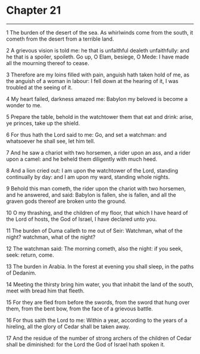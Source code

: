 # Chapter 21

***

1 The burden of the desert of the sea. As whirlwinds come from the south, it cometh from the desert from a terrible land.

2 A grievous vision is told me: he that is unfaithful dealeth unfaithfully: and he that is a spoiler, spoileth. Go up, O Elam, besiege, O Mede: I have made all the mourning thereof to cease.

3 Therefore are my loins filled with pain, anguish hath taken hold of me, as the anguish of a woman in labour: I fell down at the hearing of it, I was troubled at the seeing of it.

4 My heart failed, darkness amazed me: Babylon my beloved is become a wonder to me.

5 Prepare the table, behold in the watchtower them that eat and drink: arise, ye princes, take up the shield.

6 For thus hath the Lord said to me: Go, and set a watchman: and whatsoever he shall see, let him tell.

7 And he saw a chariot with two horsemen, a rider upon an ass, and a rider upon a camel: and he beheld them diligently with much heed.

8 And a lion cried out: I am upon the watchtower of the Lord, standing continually by day: and I am upon my ward, standing whole nights.

9 Behold this man cometh, the rider upon the chariot with two horsemen, and he answered, and said: Babylon is fallen, she is fallen, and all the graven gods thereof are broken unto the ground.

10 O my thrashing, and the children of my floor, that which I have heard of the Lord of hosts, the God of Israel, I have declared unto you.

11 The burden of Duma calleth to me out of Seir: Watchman, what of the night? watchman, what of the night?

12 The watchman said: The morning cometh, also the night: if you seek, seek: return, come.

13 The burden in Arabia. In the forest at evening you shall sleep, in the paths of Dedanim.

14 Meeting the thirsty bring him water, you that inhabit the land of the south, meet with bread him that fleeth.

15 For they are fled from before the swords, from the sword that hung over them, from the bent bow, from the face of a grievous battle.

16 For thus saith the Lord to me: Within a year, according to the years of a hireling, all the glory of Cedar shall be taken away.

17 And the residue of the number of strong archers of the children of Cedar shall be diminished: for the Lord the God of Israel hath spoken it.

